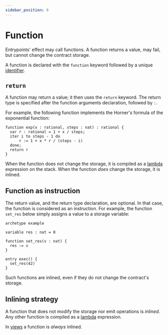 ```yaml
---
sidebar_position: 6
---
```


# Function

Entrypoints' effect may call functions. A function returns a value, may fail, but cannot change the contract storage.

A function is declared with the `function` keyword followed by a unique [identifier](/docs/reference/declarations/identifier).
## `return`

A function may return a value; it then uses the `return` keyword. The return type is specified after the function arguments declaration, followed by `:`.

For example, the following function implements the Horner's formula of the exponential function:
```archetype
function exp(x : rational, steps : nat) : rational {
  var r : rational = 1 + x / steps;
  iter i to steps - 1 do
      r := 1 + x * r / (steps - i)
  done;
  return r
}
```

When the function does not change the storage, it is compiled as a [lambda](/docs/reference/types#lambda) expression on the stack. When the function *does* change the storage, it is inlined.

## Function as instruction

The return value, and the return type declaration, are optional. In that case, the function is considered as an instruction. For example, the function `set_res` below simply assigns a value to a storage variable:

```archetype
archetype example

variable res : nat = 0

function set_res(v : nat) {
  res := v
}

entry exec() {
  set_res(42)
}
```

Such functions are inlined, even if they do not change the contract's storage.


## Inlining strategy

A function that does not modify the storage nor emit operations is *inlined*. Any other function is compiled as a [lambda](/docs/reference/types/#lambda<T,%20R>) expression.

In [views](/docs/reference/declarations/view) a function is *always* inlined.